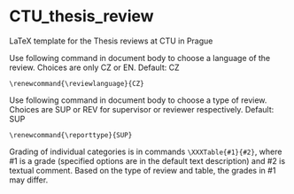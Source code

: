 # CTU_thesis_review
LaTeX template for the Thesis reviews at CTU in Prague

Use following command in document body to choose a language of the review. Choices are only CZ or EN. Default: CZ

`\renewcommand{\reviewlanguage}{CZ}`  

Use following command in document body to choose a type of review. Choices are SUP or REV for supervisor or reviewer respectively. Default: SUP

`\renewcommand{\reporttype}{SUP}` 

Grading of individual categories is in commands `\XXXTable{#1}{#2}`, where #1 is a grade (specified options are in the default text description) and #2 is textual comment. Based on the type of review and table, the grades in #1 may differ. 
